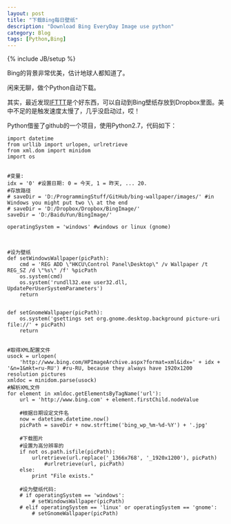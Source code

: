```yaml
---
layout: post
title: "下载Bing每日壁纸"
description: "Download Bing EveryDay Image use python"
category: Blog 
tags: [Python,Bing]
---
```

{% include JB/setup %}

Bing的背景非常优美，估计地球人都知道了。

闲来无聊，做个Python自动下载。

其实，最近发现[IFTTT](http://ifttt.com)是个好东西，可以自动到Bing壁纸存放到Dropbox里面。美中不足的是触发速度太慢了，几乎没启动过，哎！

Python借鉴了github的一个项目，使用Python2.7，代码如下：

	import datetime
	from urllib import urlopen, urlretrieve
	from xml.dom import minidom
	import os
	
	
	#变量:
	idx = '0' #设置日期: 0 = 今天, 1 = 昨天, ... 20.
	#存放路径
	# saveDir = 'D:/ProgrammingStuff/GitHub/bing-wallpaper/images/' #in Windows you might put two \\ at the end
	# saveDir = 'D:/Dropbox/Dropbox/BingImage/'
	saveDir = 'D:/BaiduYun/BingImage/'
	
	operatingSystem = 'windows' #windows or linux (gnome)
	
	
	
	#设为壁纸
	def setWindowsWallpaper(picPath):
	    cmd = 'REG ADD \"HKCU\Control Panel\Desktop\" /v Wallpaper /t REG_SZ /d \"%s\" /f' %picPath
	    os.system(cmd)
	    os.system('rundll32.exe user32.dll, UpdatePerUserSystemParameters')
	    return
	
	
	def setGnomeWallpaper(picPath):
	    os.system('gsettings set org.gnome.desktop.background picture-uri file://' + picPath)
	    return
	
	
	#取得XML配置文件
	usock = urlopen(
	    'http://www.bing.com/HPImageArchive.aspx?format=xml&idx=' + idx + '&n=1&mkt=ru-RU') #ru-RU, because they always have 1920x1200 resolution pictures
	xmldoc = minidom.parse(usock)
	#解析XML文件
	for element in xmldoc.getElementsByTagName('url'):
	    url = 'http://www.bing.com' + element.firstChild.nodeValue
	
	    #根据日期设定文件名
	    now = datetime.datetime.now()
	    picPath = saveDir + now.strftime('bing_wp_%m-%d-%Y') + '.jpg'
	
	    #下载图片
	    #设置为高分辨率的
	    if not os.path.isfile(picPath):
	        urlretrieve(url.replace('_1366x768', '_1920x1200'), picPath)
				#urlretrieve(url, picPath)
	    else:
	        print "File exists."
	
	    #设为壁纸代码:
	    # if operatingSystem == 'windows':
	        # setWindowsWallpaper(picPath)
	    # elif operatingSystem == 'linux' or operatingSystem == 'gnome':
	        # setGnomeWallpaper(picPath)

